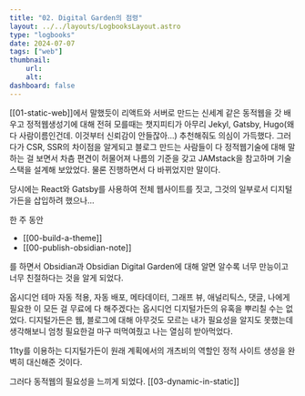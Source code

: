 ```yaml
---
title: "02. Digital Garden의 점령"
layout: ../../layouts/LogbooksLayout.astro
type: "logbooks"
date: 2024-07-07
tags: ["web"]
thumbnail:
	url:
	alt:
dashboard: false
---
```

[[01-static-web]]에서 말했듯이 리액트와 서버로 만드는 신세계 같은 동적웹을 갓 배우고 정적웹생성기에 대해 전혀 모를때는 챗지피티가 아무리 Jekyl, Gatsby, Hugo(왜 다 사람이름인건데. 이것부터 신뢰감이 안들잖아…) 추천해줘도 의심이 가득했다. 그러다가 CSR, SSR의 차이점을 알게되고 블로그 만드는 사람들이 다 정적웹기술에 대해 말하는 걸 보면서 차츰 편견이 허물어져 나름의 기준을 갖고 JAMstack을 참고하며 기술스택을 설계해 보았었다. 물론 진행하면서 다 바뀌었지만 말이다.

당시에는 React와 Gatsby를 사용하여 전체 웹사이트를 짓고, 그것의 일부로서 디지털 가든을 삽입하려 했으나…

한 주 동안
- [[00-build-a-theme]]
- [[00-publish-obsidian-note]]

를 하면서 Obsidian과 Obsidian Digital Garden에 대해 알면 알수록 너무 만능이고 너무 친절하다는 것을 알게 되었다.

옵시디언 테마 자동 적용, 자동 배포, 메타데이터, 그래프 뷰, 애널리틱스, 댓글, 나에게 필요한 이 모든 걸 무료에 다 해주겠다는 옵시디언 디지털가든의 유혹을 뿌리칠 수는 없었다. 디지털가든은 웹, 블로그에 대해 아무것도 모르는 내가 필요성을 알지도 못했는데 생각해보니 엄청 필요한걸 마구 떠먹여줬고 나는 열심히 받아먹었다.

11ty를 이용하는 디지털가든이 원래 계획에서의 개츠비의 역할인 정적 사이트 생성을 완벽히 대신해준 것이다.

그러다 동적웹의 필요성을 느끼게 되었다. [[03-dynamic-in-static]]